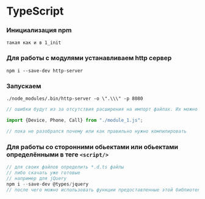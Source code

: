 # TypeScript

### Инициализация npm
```
такая как и в 1_init
```
### Для работы с модулями устанавливаем http сервер
```
npm i --save-dev http-server
```
### Запускаем
```
./node_modules/.bin/http-server -o \".\\\" -p 8080
```

```javascript
// ошибки будут из за отсутствия расширения на импорт файлах. Их можно поставить в .ts файлах 

import {Device, Phone, Call} from "./module_1.js";

// пока не разобрался почему или как правильно нужно компилировать
```
### Для работы со сторонними обьектами или обьектами определёнными в теге `<script/>`
```javascript
// для своих файлов определить *.d.ts файлы
// либо скачать уже готовые
// например для jQuery
npm i --save-dev @types/jquery
// после чего можно использовать функции предоставленные этой библиотекой в файлах *.ts и компилировать без ошибок
```

